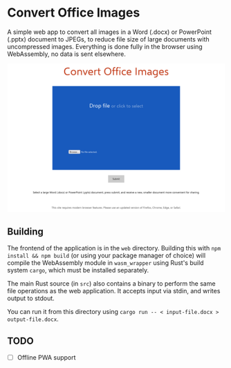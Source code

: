 # Convert Office Images

A simple web app to convert all images in a Word (.docx) or PowerPoint (.pptx)
document to JPEGs, to reduce file size of large documents with uncompressed
images. Everything is done fully in the browser using WebAssembly,
no data is sent elsewhere.

![Screenshot](screenshot.png)

## Building

The frontend of the application is in the `web` directory. Building this with
`npm install && npm build` (or using your package manager of choice) will
compile the WebAssembly module in `wasm_wrapper` using
Rust's build system `cargo`, which must be installed separately.

The main Rust source (in `src`) also contains a binary to perform the same file
operations as the web application. It accepts input via stdin, and writes
output to stdout.

You can run it from this directory using
`cargo run -- < input-file.docx > output-file.docx`.

## TODO

-   [ ] Offline PWA support
